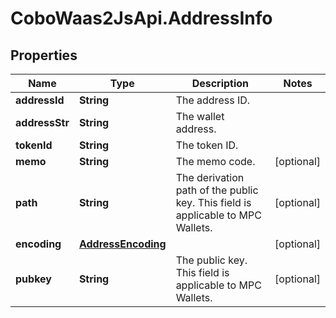 # CoboWaas2JsApi.AddressInfo

## Properties

Name | Type | Description | Notes
------------ | ------------- | ------------- | -------------
**addressId** | **String** | The address ID. | 
**addressStr** | **String** | The wallet address. | 
**tokenId** | **String** | The token ID. | 
**memo** | **String** | The memo code. | [optional] 
**path** | **String** | The derivation path of the public key. This field is applicable to MPC Wallets. | [optional] 
**encoding** | [**AddressEncoding**](AddressEncoding.md) |  | [optional] 
**pubkey** | **String** | The public key. This field is applicable to MPC Wallets. | [optional] 


